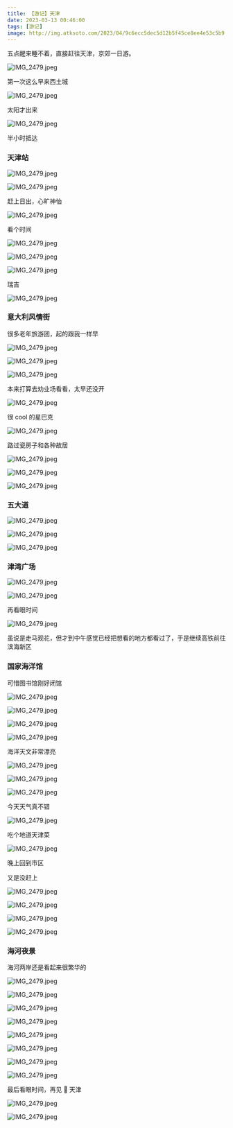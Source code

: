 ```yaml
---
title: 【游记】天津
date: 2023-03-13 00:46:00
tags: [游记]
image: http://img.atksoto.com/2023/04/9c6ecc5dec5d12b5f45ce8ee4e53c5b9.jpeg
---
```


五点醒来睡不着，直接赶往天津，京郊一日游。

![IMG_2479.jpeg](http://img.atksoto.com/2023/04/4e827b09102648cc009e200b4d03cafd.jpeg)

第一次这么早来西土城

![IMG_2479.jpeg](http://img.atksoto.com/2023/04/7536e3351d91d106ae2aea9b12183c12.jpeg)

太阳才出来

![IMG_2479.jpeg](http://img.atksoto.com/2023/04/3260e914f60425a9f663efc05d8dab9e.jpeg)

半小时抵达

### 天津站

![IMG_2479.jpeg](http://img.atksoto.com/2023/04/5bd381bfd5dccc9196d8e35d51e36fee.jpeg)

![IMG_2479.jpeg](http://img.atksoto.com/2023/04/7e6127fe9a2dd148ab9f628b836855d6.jpeg)

赶上日出，心旷神怡

![IMG_2479.jpeg](http://img.atksoto.com/2023/04/14b3b3830eb4dbe9b8f7a36f607aeb16.jpeg)

看个时间

![IMG_2479.jpeg](http://img.atksoto.com/2023/04/57b4d437ca921fd877231b61589c00b6.jpeg)

![IMG_2479.jpeg](http://img.atksoto.com/2023/04/882e83fa3fb2f2e4dd5869e5c6a0757e.jpeg)

![IMG_2479.jpeg](http://img.atksoto.com/2023/04/6cb83c042d7b0e3f93e57459b003759f.jpeg)

瑞吉

![IMG_2479.jpeg](http://img.atksoto.com/2023/04/11987664416372f6cf0dc1e31e7de3a7.jpeg)

### 意大利风情街

很多老年旅游团，起的跟我一样早

![IMG_2479.jpeg](http://img.atksoto.com/2023/04/a590e235ffcc81b1be1631bfa3405ca0.jpeg)

![IMG_2479.jpeg](http://img.atksoto.com/2023/04/6b6e9cd27fb6cd083115c9375868abbf.jpeg)

![IMG_2479.jpeg](http://img.atksoto.com/2023/04/ee4885b2cc5b1241dc999f4368f15f04.jpeg)

本来打算去劝业场看看，太早还没开

![IMG_2479.jpeg](http://img.atksoto.com/2023/04/3f6ccc4bde751be8c6085dd706c97d78.jpeg)

很 cool 的星巴克

![IMG_2479.jpeg](http://img.atksoto.com/2023/04/f22eaa2cfc8204808e2995bc9ff49aa7.jpeg)

路过瓷房子和各种故居

![IMG_2479.jpeg](http://img.atksoto.com/2023/04/a1627754b0f63f1cfe55066fdde506fe.jpeg)

![IMG_2479.jpeg](http://img.atksoto.com/2023/04/5c5669e4097130bee9d0aecbdb8a08ad.jpeg)

![IMG_2479.jpeg](http://img.atksoto.com/2023/04/d17fe9a321c907918c5a21eaa422218b.jpeg)

### 五大道

![IMG_2479.jpeg](http://img.atksoto.com/2023/04/afd54bc953aff9e2b115f38520040844.jpeg)

![IMG_2479.jpeg](http://img.atksoto.com/2023/04/839f300390a925a8a5f63ff64bb8a515.jpeg)

![IMG_2479.jpeg](http://img.atksoto.com/2023/04/4bf3f0c63306d7079473d8fb70d908f5.jpeg)

### 津湾广场

![IMG_2479.jpeg](http://img.atksoto.com/2023/04/0ead47ecd699ae41096b6ee09a93fe2a.jpeg)

![IMG_2479.jpeg](http://img.atksoto.com/2023/04/42e17f5984ef8ad05f5811197542540a.jpeg)

再看眼时间

![IMG_2479.jpeg](http://img.atksoto.com/2023/04/ee3cd3da545f4ec48a443a010c781303.jpeg)

虽说是走马观花，但才到中午感觉已经把想看的地方都看过了，于是继续高铁前往滨海新区

### 国家海洋馆

可惜图书馆刚好闭馆

![IMG_2479.jpeg](http://img.atksoto.com/2023/04/750ee6c750a4a137101841b48d7b1791.jpeg)

![IMG_2479.jpeg](http://img.atksoto.com/2023/04/521326e0d82fab5de6508dfc4bfd3c94.jpeg)

![IMG_2479.jpeg](http://img.atksoto.com/2023/04/4842a7ca2351c85d86e28a4ff46a468f.jpeg)

![IMG_2479.jpeg](http://img.atksoto.com/2023/04/bf792434393f966f4ebf6e5609849b47.jpeg)

海洋天文非常漂亮

![IMG_2479.jpeg](http://img.atksoto.com/2023/04/793eadfce61ef35324460eec61f09115.jpeg)

![IMG_2479.jpeg](http://img.atksoto.com/2023/04/655c9ede4facc260046c034800c847ad.jpeg)

![IMG_2479.jpeg](http://img.atksoto.com/2023/04/6f99e40ba9a32f91fc90c66e2c1de492.jpeg)

今天天气真不错

![IMG_2479.jpeg](http://img.atksoto.com/2023/04/68b43621570c96279a5bb8e84dd3b842.jpeg)

吃个地道天津菜

![IMG_2479.jpeg](http://img.atksoto.com/2023/04/ae08455619c658887c025f82c99be117.jpeg)

晚上回到市区

又是没赶上

![IMG_2479.jpeg](http://img.atksoto.com/2023/04/5f830f7b0cc6c590118140d39f0149f6.jpeg)

![IMG_2479.jpeg](http://img.atksoto.com/2023/04/d7051c68de354be0856f8fb484727d89.jpeg)

![IMG_2479.jpeg](http://img.atksoto.com/2023/04/5711e937d05ad0288fce2c20ce8ef7e4.jpeg)

![IMG_2479.jpeg](http://img.atksoto.com/2023/04/baa19f1cfe4621d758e05324a57c5fbc.jpeg)

### 海河夜景

海河两岸还是看起来很繁华的

![IMG_2479.jpeg](http://img.atksoto.com/2023/04/d0438095def65357f5189d2cfdf3475a.jpeg)

![IMG_2479.jpeg](http://img.atksoto.com/2023/04/6722e555740071773a431398a0689dbf.jpeg)

![IMG_2479.jpeg](http://img.atksoto.com/2023/04/65f00bed24f85aa38d81620d175015e4.jpeg)

![IMG_2479.jpeg](http://img.atksoto.com/2023/04/3718624d1f060f8c25d46b1f86cde3a2.jpeg)

![IMG_2479.jpeg](http://img.atksoto.com/2023/04/c82109bdec9e9a85986a9d365508d0a9.jpeg)

![IMG_2479.jpeg](http://img.atksoto.com/2023/04/cc0dbda29e31ebac2238e82eeacc7c46.jpeg)

![IMG_2479.jpeg](http://img.atksoto.com/2023/04/59c7fa804514c68d1376736a399562e9.jpeg)

![IMG_2479.jpeg](http://img.atksoto.com/2023/04/b29896bc3c2fe2c4a9cfb82b682f0459.jpeg)

最后看眼时间，再见 👋 天津

![IMG_2479.jpeg](http://img.atksoto.com/2023/04/9b25f2a73e5203bd6db209f65af832cb.jpeg)

![IMG_2479.jpeg](http://img.atksoto.com/2023/04/9c6ecc5dec5d12b5f45ce8ee4e53c5b9.jpeg)
